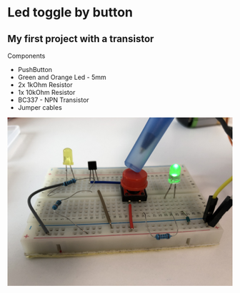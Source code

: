 # Led toggle by button
## My first project with a transistor

Components
* PushButton
* Green and Orange Led - 5mm
* 2x 1kOhm Resistor
* 1x 10kOhm Resistor
* BC337 - NPN Transistor
* Jumper cables

![Image of Yaktocat](https://github.com/RujoiRazvan/led_toggle_with_tranzistor/blob/a81f0d59e185cc9ae96acc29876f01d3175654ff/2.jpg)
